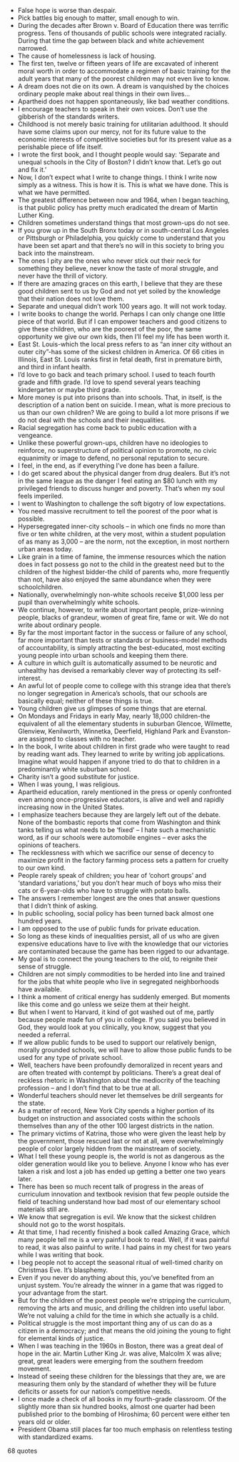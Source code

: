  - False hope is worse than despair.
 - Pick battles big enough to matter, small enough to win.
 - During the decades after Brown v. Board of Education there was terrific progress. Tens of thousands of public schools were integrated racially. During that time the gap between black and white achievement narrowed.
 - The cause of homelessness is lack of housing.
 - The first ten, twelve or fifteen years of life are excavated of inherent moral worth in order to accommodate a regimen of basic training for the adult years that many of the poorest children may not even live to know.
 - A dream does not die on its own. A dream is vanquished by the choices ordinary people make about real things in their own lives...
 - Apartheid does not happen spontaneously, like bad weather conditions.
 - I encourage teachers to speak in their own voices. Don’t use the gibberish of the standards writers.
 - Childhood is not merely basic training for utilitarian adulthood. It should have some claims upon our mercy, not for its future value to the economic interests of competitive societies but for its present value as a perishable piece of life itself.
 - I wrote the first book, and I thought people would say: ‘Separate and unequal schools in the City of Boston? I didn’t know that. Let’s go out and fix it.’
 - Now, I don’t expect what I write to change things. I think I write now simply as a witness. This is how it is. This is what we have done. This is what we have permitted.
 - The greatest difference between now and 1964, when I began teaching, is that public policy has pretty much eradicated the dream of Martin Luther King.
 - Children sometimes understand things that most grown-ups do not see.
 - If you grow up in the South Bronx today or in south-central Los Angeles or Pittsburgh or Philadelphia, you quickly come to understand that you have been set apart and that there’s no will in this society to bring you back into the mainstream.
 - The ones I pity are the ones who never stick out their neck for something they believe, never know the taste of moral struggle, and never have the thrill of victory.
 - If there are amazing graces on this earth, I believe that they are these good children sent to us by God and not yet soiled by the knowledge that their nation does not love them.
 - Separate and unequal didn’t work 100 years ago. It will not work today.
 - I write books to change the world. Perhaps I can only change one little piece of that world. But if I can empower teachers and good citizens to give these children, who are the poorest of the poor, the same opportunity we give our own kids, then I’ll feel my life has been worth it.
 - East St. Louis-which the local press refers to as “an inner city without an outer city”-has some of the sickest children in America. Of 66 cities in Illinois, East St. Louis ranks first in fetal death, first in premature birth, and third in infant health.
 - I’d love to go back and teach primary school. I used to teach fourth grade and fifth grade. I’d love to spend several years teaching kindergarten or maybe third grade.
 - More money is put into prisons than into schools. That, in itself, is the description of a nation bent on suicide. I mean, what is more precious to us than our own children? We are going to build a lot more prisons if we do not deal with the schools and their inequalities.
 - Racial segregation has come back to public education with a vengeance.
 - Unlike these powerful grown-ups, children have no ideologies to reinforce, no superstructure of political opinion to promote, no civic equanimity or image to defend, no personal reputation to secure.
 - I feel, in the end, as if everything I’ve done has been a failure.
 - I do get scared about the physical danger from drug dealers. But it’s not in the same league as the danger I feel eating an $80 lunch with my privileged friends to discuss hunger and poverty. That’s when my soul feels imperiled.
 - I went to Washington to challenge the soft bigotry of low expectations.
 - You need massive recruitment to tell the poorest of the poor what is possible.
 - Hypersegregated inner-city schools – in which one finds no more than five or ten white children, at the very most, within a student population of as many as 3,000 – are the norm, not the exception, in most northern urban areas today.
 - Like grain in a time of famine, the immense resources which the nation does in fact possess go not to the child in the greatest need but to the children of the highest bidder-the child of parents who, more frequently than not, have also enjoyed the same abundance when they were schoolchildren.
 - Nationally, overwhelmingly non-white schools receive $1,000 less per pupil than overwhelmingly white schools.
 - We continue, however, to write about important people, prize-winning people, blacks of grandeur, women of great fire, fame or wit. We do not write about ordinary people.
 - By far the most important factor in the success or failure of any school, far more important than tests or standards or business-model methods of accountability, is simply attracting the best-educated, most exciting young people into urban schools and keeping them there.
 - A culture in which guilt is automatically assumed to be neurotic and unhealthy has devised a remarkably clever way of protecting its self-interest.
 - An awful lot of people come to college with this strange idea that there’s no longer segregation in America’s schools, that our schools are basically equal; neither of these things is true.
 - Young children give us glimpses of some things that are eternal.
 - On Mondays and Fridays in early May, nearly 18,000 children-the equivalent of all the elementary students in suburban Glencoe, Wilmette, Glenview, Kenilworth, Winnetka, Deerfield, Highland Park and Evanston-are assigned to classes with no teacher.
 - In the book, I write about children in first grade who were taught to read by reading want ads. They learned to write by writing job applications. Imagine what would happen if anyone tried to do that to children in a predominantly white suburban school.
 - Charity isn’t a good substitute for justice.
 - When I was young, I was religious.
 - Apartheid education, rarely mentioned in the press or openly confronted even among once-progressive educators, is alive and well and rapidly increasing now in the United States.
 - I emphasize teachers because they are largely left out of the debate. None of the bombastic reports that come from Washington and think tanks telling us what needs to be ‘fixed’ – I hate such a mechanistic word, as if our schools were automobile engines – ever asks the opinions of teachers.
 - The recklessness with which we sacrifice our sense of decency to maximize profit in the factory farming process sets a pattern for cruelty to our own kind.
 - People rarely speak of children; you hear of ‘cohort groups’ and ‘standard variations,’ but you don’t hear much of boys who miss their cats or 6-year-olds who have to struggle with potato balls.
 - The answers I remember longest are the ones that answer questions that I didn’t think of asking.
 - In public schooling, social policy has been turned back almost one hundred years.
 - I am opposed to the use of public funds for private education.
 - So long as these kinds of inequalities persist, all of us who are given expensive educations have to live with the knowledge that our victories are contaminated because the game has been rigged to our advantage.
 - My goal is to connect the young teachers to the old, to reignite their sense of struggle.
 - Children are not simply commodities to be herded into line and trained for the jobs that white people who live in segregated neighborhoods have available.
 - I think a moment of critical energy has suddenly emerged. But moments like this come and go unless we seize them at their height.
 - But when I went to Harvard, it kind of got washed out of me, partly because people made fun of you in college. If you said you believed in God, they would look at you clinically, you know, suggest that you needed a referral.
 - If we allow public funds to be used to support our relatively benign, morally grounded schools, we will have to allow those public funds to be used for any type of private school.
 - Well, teachers have been profoundly demoralized in recent years and are often treated with contempt by politicians. There’s a great deal of reckless rhetoric in Washington about the mediocrity of the teaching profession – and I don’t find that to be true at all.
 - Wonderful teachers should never let themselves be drill sergeants for the state.
 - As a matter of record, New York City spends a higher portion of its budget on instruction and associated costs within the schools themselves than any of the other 100 largest districts in the nation.
 - The primary victims of Katrina, those who were given the least help by the government, those rescued last or not at all, were overwhelmingly people of color largely hidden from the mainstream of society.
 - What I tell these young people is, the world is not as dangerous as the older generation would like you to believe. Anyone I know who has ever taken a risk and lost a job has ended up getting a better one two years later.
 - There has been so much recent talk of progress in the areas of curriculum innovation and textbook revision that few people outside the field of teaching understand how bad most of our elementary school materials still are.
 - We know that segregation is evil. We know that the sickest children should not go to the worst hospitals.
 - At that time, I had recently finished a book called Amazing Grace, which many people tell me is a very painful book to read. Well, if it was painful to read, it was also painful to write. I had pains in my chest for two years while I was writing that book.
 - I beg people not to accept the seasonal ritual of well-timed charity on Christmas Eve. It’s blasphemy.
 - Even if you never do anything about this, you’ve benefited from an unjust system. You’re already the winner in a game that was rigged to your advantage from the start.
 - But for the children of the poorest people we’re stripping the curriculum, removing the arts and music, and drilling the children into useful labor. We’re not valuing a child for the time in which she actually is a child.
 - Political struggle is the most important thing any of us can do as a citizen in a democracy; and that means the old joining the young to fight for elemental kinds of justice.
 - When I was teaching in the 1960s in Boston, there was a great deal of hope in the air. Martin Luther King Jr. was alive, Malcolm X was alive; great, great leaders were emerging from the southern freedom movement.
 - Instead of seeing these children for the blessings that they are, we are measuring them only by the standard of whether they will be future deficits or assets for our nation’s competitive needs.
 - I once made a check of all books in my fourth-grade classroom. Of the slightly more than six hundred books, almost one quarter had been published prior to the bombing of Hiroshima; 60 percent were either ten years old or older.
 - President Obama still places far too much emphasis on relentless testing with standardized exams.

68 quotes